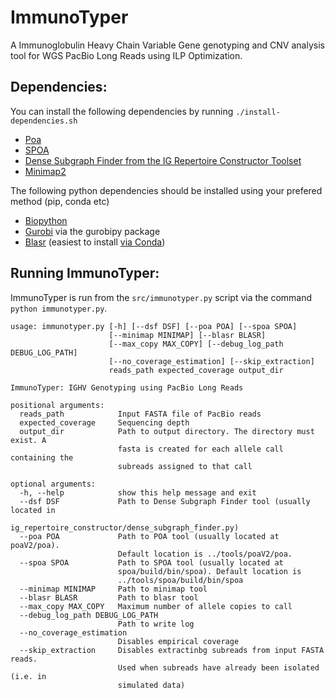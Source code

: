 # ImmunoTyper

A Immunoglobulin Heavy Chain Variable Gene genotyping and CNV analysis tool for WGS PacBio Long Reads using ILP Optimization.


## Dependencies:

You can install the following dependencies by running `./install-dependencies.sh`

- [Poa](https://sourceforge.net/projects/poamsa/)
- [SPOA](https://github.com/rvaser/spoa)
- [Dense Subgraph Finder from the IG Repertoire Constructor Toolset](http://yana-safonova.github.io/ig_repertoire_constructor/)
- [Minimap2](https://github.com/lh3/minimap2)

The following python dependencies should be installed using your prefered method (pip, conda etc)
- [Biopython](https://biopython.org)
- [Gurobi](http://www.gurobi.com) via the gurobipy package
- [Blasr](https://github.com/PacificBiosciences/blasr) (easiest to install [via Conda](https://anaconda.org/bioconda/blasr))


## Running ImmunoTyper:

ImmunoTyper is run from the `src/immunotyper.py` script via the command `python immunotyper.py`.

```
usage: immunotyper.py [-h] [--dsf DSF] [--poa POA] [--spoa SPOA]
                      [--minimap MINIMAP] [--blasr BLASR]
                      [--max_copy MAX_COPY] [--debug_log_path DEBUG_LOG_PATH]
                      [--no_coverage_estimation] [--skip_extraction]
                      reads_path expected_coverage output_dir

ImmunoTyper: IGHV Genotyping using PacBio Long Reads

positional arguments:
  reads_path            Input FASTA file of PacBio reads
  expected_coverage     Sequencing depth
  output_dir            Path to output directory. The directory must exist. A
                        fasta is created for each allele call containing the
                        subreads assigned to that call

optional arguments:
  -h, --help            show this help message and exit
  --dsf DSF             Path to Dense Subgraph Finder tool (usually located in
                        ig_repertoire_constructor/dense_subgraph_finder.py)
  --poa POA             Path to POA tool (usually located at poaV2/poa).
                        Default location is ../tools/poaV2/poa.
  --spoa SPOA           Path to SPOA tool (usually located at
                        spoa/build/bin/spoa). Default location is
                        ../tools/spoa/build/bin/spoa
  --minimap MINIMAP     Path to minimap tool
  --blasr BLASR         Path to blasr tool
  --max_copy MAX_COPY   Maximum number of allele copies to call
  --debug_log_path DEBUG_LOG_PATH
                        Path to write log
  --no_coverage_estimation
                        Disables empirical coverage
  --skip_extraction     Disables extractinbg subreads from input FASTA reads.
                        Used when subreads have already been isolated (i.e. in
                        simulated data)

```
